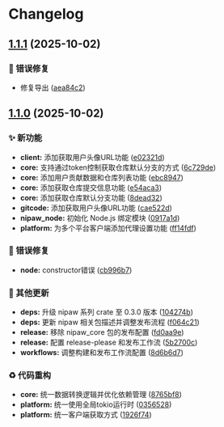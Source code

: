 # Changelog

## [1.1.1](https://github.com/puniyu-plugins/nipaw/compare/node-v1.1.0...node-v1.1.1) (2025-10-02)


### 🐛 错误修复

* 修复导出 ([aea84c2](https://github.com/puniyu-plugins/nipaw/commit/aea84c22f9c62ae1f95582c63edb3c7fa0f1d924))

## [1.1.0](https://github.com/puniyu-plugins/nipaw/compare/node-v1.0.2...node-v1.1.0) (2025-10-02)


### ✨ 新功能

* **client:** 添加获取用户头像URL功能 ([e02321d](https://github.com/puniyu-plugins/nipaw/commit/e02321d7eee5e225fb4e235148643031496f1b11))
* **core:** 支持通过token控制获取仓库默认分支的方式 ([6c729de](https://github.com/puniyu-plugins/nipaw/commit/6c729dec53f0d6e29263e22344c67c88721b517d))
* **core:** 添加用户贡献数据和仓库列表功能 ([ebc8947](https://github.com/puniyu-plugins/nipaw/commit/ebc894715d67d6a14c3385ccbe6c786f48c080bd))
* **core:** 添加获取仓库提交信息功能 ([e54aca3](https://github.com/puniyu-plugins/nipaw/commit/e54aca38e6f5b68a34f0729e4f1052cc31d50f6e))
* **core:** 添加获取仓库默认分支功能 ([8dead32](https://github.com/puniyu-plugins/nipaw/commit/8dead321fe0aae917d08ea61fa64a3d64c2c56e3))
* **gitcode:** 添加获取用户头像URL功能 ([cae522d](https://github.com/puniyu-plugins/nipaw/commit/cae522d36232bd45f9bcd22a3a774c4383e760d5))
* **nipaw_node:** 初始化 Node.js 绑定模块 ([0917a1d](https://github.com/puniyu-plugins/nipaw/commit/0917a1d1623e6bca98f78da00546806f21a9d113))
* **platform:** 为多个平台客户端添加代理设置功能 ([ff14fdf](https://github.com/puniyu-plugins/nipaw/commit/ff14fdf6bc78549dcce956e4ee91744dc57a0b0e))


### 🐛 错误修复

* **node:** constructor错误 ([cb996b7](https://github.com/puniyu-plugins/nipaw/commit/cb996b70fb9f57c35e4d886ce39a4632d6def181))


### 🔧 其他更新

* **deps:** 升级 nipaw 系列 crate 至 0.3.0 版本 ([104274b](https://github.com/puniyu-plugins/nipaw/commit/104274b3b62b4e662e1376fcd35b5ec1fcd29e2d))
* **deps:** 更新 nipaw 相关包描述并调整发布流程 ([f064c21](https://github.com/puniyu-plugins/nipaw/commit/f064c211da35fb62f938725406ebe969c320e35b))
* **release:** 移除 nipaw_core 包的发布配置 ([fd0aa9e](https://github.com/puniyu-plugins/nipaw/commit/fd0aa9e595230b9011080736966a3864b53d8419))
* **release:** 配置 release-please 和发布工作流 ([5b2700c](https://github.com/puniyu-plugins/nipaw/commit/5b2700c2155645a6fd5625c9514e3bb89b484307))
* **workflows:** 调整构建和发布工作流配置 ([8d6b6d7](https://github.com/puniyu-plugins/nipaw/commit/8d6b6d7fc9994bbd832afd9ee010b88513c1e5e8))


### ♻️ 代码重构

* **core:** 统一数据转换逻辑并优化依赖管理 ([8765bf8](https://github.com/puniyu-plugins/nipaw/commit/8765bf8e6b483ee10ab723efb01e7476cccc1ff4))
* **platform:** 统一使用全局tokio运行时 ([0356528](https://github.com/puniyu-plugins/nipaw/commit/03565285d577c6210906691854fdf5be9a8ffd99))
* **platform:** 统一客户端获取方式 ([1926f74](https://github.com/puniyu-plugins/nipaw/commit/1926f747aadedaf960f7750306a736c0c48081df))
